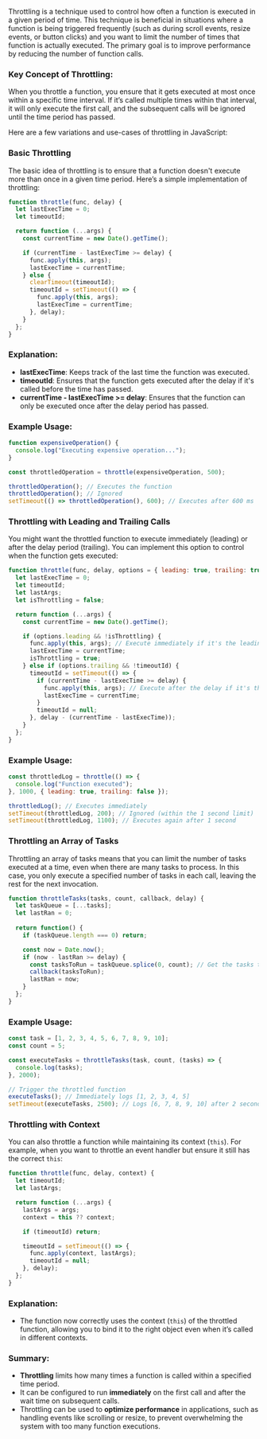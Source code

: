 Throttling is a technique used to control how often a function is executed in a given period of time. This technique is beneficial in situations where a function is being triggered frequently (such as during scroll events, resize events, or button clicks) and you want to limit the number of times that function is actually executed. The primary goal is to improve performance by reducing the number of function calls.

### Key Concept of Throttling:
When you throttle a function, you ensure that it gets executed at most once within a specific time interval. If it’s called multiple times within that interval, it will only execute the first call, and the subsequent calls will be ignored until the time period has passed. 

Here are a few variations and use-cases of throttling in JavaScript:

### Basic Throttling

The basic idea of throttling is to ensure that a function doesn't execute more than once in a given time period. Here’s a simple implementation of throttling:

```javascript
function throttle(func, delay) {
  let lastExecTime = 0;
  let timeoutId;

  return function (...args) {
    const currentTime = new Date().getTime();

    if (currentTime - lastExecTime >= delay) {
      func.apply(this, args);
      lastExecTime = currentTime;
    } else {
      clearTimeout(timeoutId);
      timeoutId = setTimeout(() => {
        func.apply(this, args);
        lastExecTime = currentTime;
      }, delay);
    }
  };
}
```

### Explanation:
- **lastExecTime**: Keeps track of the last time the function was executed.
- **timeoutId**: Ensures that the function gets executed after the delay if it's called before the time has passed.
- **currentTime - lastExecTime >= delay**: Ensures that the function can only be executed once after the delay period has passed.

### Example Usage:

```javascript
function expensiveOperation() {
  console.log("Executing expensive operation...");
}

const throttledOperation = throttle(expensiveOperation, 500);

throttledOperation(); // Executes the function
throttledOperation(); // Ignored
setTimeout(() => throttledOperation(), 600); // Executes after 600 ms
```

### Throttling with Leading and Trailing Calls

You might want the throttled function to execute immediately (leading) or after the delay period (trailing). You can implement this option to control when the function gets executed:

```javascript
function throttle(func, delay, options = { leading: true, trailing: true }) {
  let lastExecTime = 0;
  let timeoutId;
  let lastArgs;
  let isThrottling = false;

  return function (...args) {
    const currentTime = new Date().getTime();

    if (options.leading && !isThrottling) {
      func.apply(this, args); // Execute immediately if it's the leading edge
      lastExecTime = currentTime;
      isThrottling = true;
    } else if (options.trailing && !timeoutId) {
      timeoutId = setTimeout(() => {
        if (currentTime - lastExecTime >= delay) {
          func.apply(this, args); // Execute after the delay if it's the trailing edge
          lastExecTime = currentTime;
        }
        timeoutId = null;
      }, delay - (currentTime - lastExecTime));
    }
  };
}
```

### Example Usage:

```javascript
const throttledLog = throttle(() => {
  console.log("Function executed");
}, 1000, { leading: true, trailing: false });

throttledLog(); // Executes immediately
setTimeout(throttledLog, 200); // Ignored (within the 1 second limit)
setTimeout(throttledLog, 1100); // Executes again after 1 second
```

### Throttling an Array of Tasks

Throttling an array of tasks means that you can limit the number of tasks executed at a time, even when there are many tasks to process. In this case, you only execute a specified number of tasks in each call, leaving the rest for the next invocation.

```javascript
function throttleTasks(tasks, count, callback, delay) {
  let taskQueue = [...tasks];
  let lastRan = 0;
  
  return function() {
    if (taskQueue.length === 0) return;

    const now = Date.now();
    if (now - lastRan >= delay) {
      const tasksToRun = taskQueue.splice(0, count); // Get the tasks to execute
      callback(tasksToRun);
      lastRan = now;
    }
  };
}
```

### Example Usage:

```javascript
const task = [1, 2, 3, 4, 5, 6, 7, 8, 9, 10];
const count = 5;

const executeTasks = throttleTasks(task, count, (tasks) => {
  console.log(tasks);
}, 2000);

// Trigger the throttled function
executeTasks(); // Immediately logs [1, 2, 3, 4, 5]
setTimeout(executeTasks, 2500); // Logs [6, 7, 8, 9, 10] after 2 seconds
```

### Throttling with Context

You can also throttle a function while maintaining its context (`this`). For example, when you want to throttle an event handler but ensure it still has the correct `this`:

```javascript
function throttle(func, delay, context) {
  let timeoutId;
  let lastArgs;

  return function (...args) {
    lastArgs = args;
    context = this ?? context;

    if (timeoutId) return;

    timeoutId = setTimeout(() => {
      func.apply(context, lastArgs);
      timeoutId = null;
    }, delay);
  };
}
```

### Explanation:
- The function now correctly uses the context (`this`) of the throttled function, allowing you to bind it to the right object even when it’s called in different contexts.

### Summary:
- **Throttling** limits how many times a function is called within a specified time period.
- It can be configured to run **immediately** on the first call and after the wait time on subsequent calls.
- Throttling can be used to **optimize performance** in applications, such as handling events like scrolling or resize, to prevent overwhelming the system with too many function executions.
